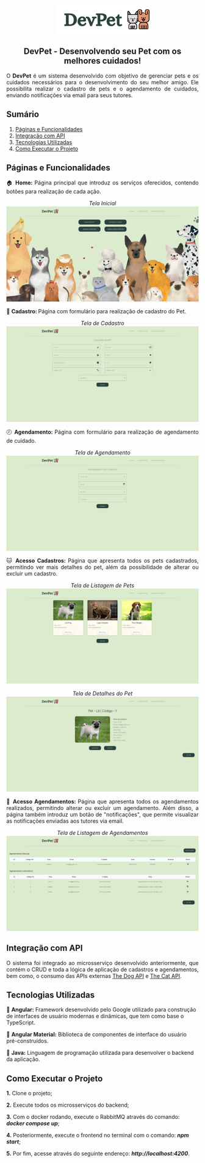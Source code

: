 <p style="text-align: center"><img src="./frontend/public/logo.png"></p>
<h2 style="text-align: center">DevPet - Desenvolvendo seu Pet com os melhores cuidados!</h2>

<p style="text-align: justify">
O <b>DevPet</b> é um sistema desenvolvido com objetivo de gerenciar pets e os cuidados necessários para o desenvolvimento do seu melhor amigo. Ele possibilita realizar o cadastro de pets e o agendamento de cuidados, enviando notificações via email para seus tutores.
</p>

<h2>Sumário</h2>
  <ol>
    <li><a href="#pages">Páginas e Funcionalidades</a></li>
    <li><a href="#api">Integração com API</a></li>
    <li><a href="#tech">Tecnologias Utilizadas</a></li>
    <li><a href="#exec">Como Executar o Projeto</a></li>
  </ol>

<h2 id="pages">Páginas e Funcionalidades</h2>
<p style="text-align: justify">
🏠 <b>Home: </b> Página principal que introduz os serviços oferecidos, contendo botões para realização de cada ação.
</p>
<p style="text-align: center"><i>Tela Inicial</i><img src="./frontend/public/tela_inicial.jpg"></p>

<p style="text-align: justify">
🐶 <b>Cadastro: </b> Página com formulário para realização de cadastro do Pet.
</p>
<p style="text-align: center"><i>Tela de Cadastro</i><img src="./frontend/public/tela_cadastro.jpg"></p>

<p style="text-align: justify">
🕗 <b>Agendamento: </b> Página com formulário para realização de agendamento de cuidado.
</p>
<p style="text-align: center"><i>Tela de Agendamento</i><img src="./frontend/public/tela_agendamento.jpg"></p>

<p style="text-align: justify">
🐱 <b>Acesso Cadastros: </b> Página que apresenta todos os pets cadastrados, permitindo ver mais detalhes do pet, além da possibilidade de alterar ou excluir um cadastro.
</p>
<p style="text-align: center"><i>Tela de Listagem de Pets</i><img src="./frontend/public/tela_listagem_pets.jpg"></p>
<p style="text-align: center"><i>Tela de Detalhes do Pet</i><img src="./frontend/public/tela_detalhes.jpg"></p>

<p style="text-align: justify">
📑 <b>Acesso Agendamentos: </b> Página que apresenta todos os agendamentos realizados, permitindo alterar ou excluir um agendamento. Além disso, a página também introduz um botão de "notificações", que permite visualizar as notificações enviadas aos tutores via email.
</p>
<p style="text-align: center"><i>Tela de Listagem de Agendamentos</i><img src="./frontend/public/tela_listagem_agendamentos.jpg"></p>

<h2 id="api">Integração com API</h2>

<p style="text-align: justify">
O sistema foi integrado ao microsserviço desenvolvido anteriormente, que contém o CRUD e toda a lógica de aplicação de cadastros e agendamentos, bem como, o consumo das APIs externas <a href="https://www.thedogapi.com/" target="blank">The Dog API</a> e <a href="https://www.thecatapi.com/" target="blank">The Cat API</a>.
</p>

<h2 id="tech">Tecnologias Utilizadas</h2>

<p>
📌 <b>Angular:</b> Framework desenvolvido pelo Google utilizado para construção de interfaces de usuário modernas e dinâmicas, que tem como base o TypeScript.
</p>
<p>
📌 <b>Angular Material:</b> Biblioteca de componentes de interface do usuário pré-construídos.
</p>
<p>
📌 <b>Java:</b> Linguagem de programação utilizada para desenvolver o backend da aplicação.
</p>

<h2 id="exec">Como Executar o Projeto</h2>

<p><b>1.</b> Clone o projeto;</p>
<p><b>2.</b> Execute todos os microsserviços do backend;</p>
<p><b>3.</b> Com o docker rodando, execute o RabbitMQ através do comando: <i><b>docker compose up</b></i>;
<p><b>4.</b> Posteriormente, execute o frontend no terminal com o comando: <i><b>npm start</b></i>;</p>
<p><b>5.</b> Por fim, acesse através do seguinte endereço: <i><b>http://localhost:4200</b></i>.</p>